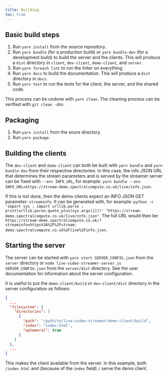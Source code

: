 ```yaml
---
title: Building
toc: true
---
```


## Basic build steps

1. Run `yarn install` from the source repository.
2. Run `yarn bundle` (for a production build) or `yarn bundle-dev` (for a development build) to build the server and the
   clients. This will produce a `dist` directory in `client`, `dev-client`, `demo-client`, and `server`.
3. Run `yarn foreach lint` to run the linter on everything.
4. Run `yarn docs` to build the documentation. This will produce a `dist` directory in `docs`.
5. Run `yarn test` to run the tests for the client, the server, and the shared code.

This process can be undone with `yarn clean`. The cleaning process can be verified with `git clean -dXn`.


## Packaging

1. Run `yarn install` from the soure directory.
2. Run `yarn package`.


## Building the clients

The `dev-client` and `demo-client` can both be built with `yarn bundle` and `yarn bundle-dev` from their respective
directories. In this case, the info JSON URL that determines the stream parameters and is served by the streamer server
can be fixed with `--env INFO_URL`, for example:
`yarn bundle --env INFO_URL=https://stream-demo.spectralcompute.co.uk/live/info.json`.

If this is not done, then the demo clients expect an INFO JSON GET parameter: `streaminfo`. It can be generated with,
for example:
`python -c 'import sys ; import urllib.parse ; print(urllib.parse.quote_plus(sys.argv[1]))' "https://stream-demo.spectralcompute.co.uk/live/info.json"`. The full URL would then be:
`https://stream-demo.spectralcompute.co.uk/?streaminfo=https%3A%2F%2Fstream-demo.spectralcompute.co.uk%2Flive%2Finfo.json`.


## Starting the server

The server can be started with `yarn start SERVER_CONFIG.json` from the `server` directory or
`node live-video-streamer-server.js SERVER_CONFIG.json` from the `server/dist` directory. See the user documentation
for information about the server configuration.

It is useful to put the `demo-client/build` or `dev-client/dist` directory in the server configuration as follows:
```json
{
  ...
  "filesystem": {
    "directories": [
      {
        "path": "/path/to/live-video-streamer/demo-client/build",
        "index": "index.html",
        "ephemeral": true
      }
    ]
  },
  ...
}
```

This makes the client available from the server. In this example, both `/index.html` and (because of the `index` field)
`/` serve the demo client.
